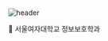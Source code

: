 ###                                                                                                            
![header](https://capsule-render.vercel.app/api?type=Shark&color=random&height=300&section=header&text=Wellcome%20to%20jootopia&fontSize=50)

📖 서울여자대학교 정보보호학과

<!--
**Jo0dY/Jo0dy** is a ✨ _special_ ✨ repository because its `README.md` (this file) appears on your GitHub profile.

Here are some ideas to get you started:

- 🌱 I’m currently learning ...
- 😄 Pronouns: ...


